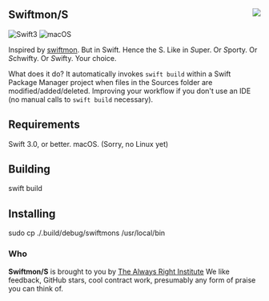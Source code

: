 <h2>Swiftmon/S
  <img src="https://pbs.twimg.com/profile_images/725354235056017409/poiNAOlB_400x400.jpg"
       align="right" />
</h2>

![Swift3](https://img.shields.io/badge/swift-3-blue.svg)
![macOS](https://img.shields.io/badge/os-macOS-green.svg?style=flat)

Inspired by
[swiftmon](https://github.com/dimpiax/swiftmon).
But in Swift.
Hence the S. Like in *S*uper. Or *S*porty. Or *S*chwifty. Or *S*wifty.
Your choice.

What does it do? It automatically invokes `swift build` within a Swift Package Manager
project when files in the Sources folder are modified/added/deleted. Improving your
workflow if you don't use an IDE (no manual calls to `swift build` necessary).

## Requirements

Swift 3.0, or better. macOS. (Sorry, no Linux yet)

## Building

swift build

## Installing

sudo cp ./.build/debug/swiftmons /usr/local/bin

### Who

**Swiftmon/S** is brought to you by
[The Always Right Institute](http://www.alwaysrightinstitute.com)
We like feedback, GitHub stars, cool contract work,
presumably any form of praise you can think of.

